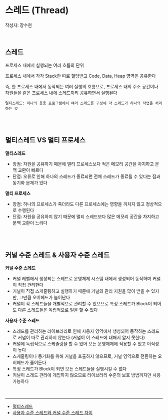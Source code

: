 # 스레드 (Thread)
작성자: 장수현

<br>

## 스레드

프로세스 내에서 실행되는 여러 흐름의 단위

프로세스 내에서 각각 Stack만 따로 할당받고 Code, Data, Heap 영역은 공유한다

즉, 한 프로세스 내에서 동작되는 여러 실행의 흐름으로, 프로세스 내의 주소 공간이나 자원들을 같은 프로세스 내에 스레드끼리 공유하면서 실행된다

```멀티스레드: 하나의 응용 프로그램에서 여러 스레드를 구성해 각 스레드가 하나의 작업을 처리하는 것```

<br><br>

## 멀티스레드 VS 멀티 프로세스

**멀티스레드**
- 장점: 자원을 공유하기 때문에 멀티 프로세스보다 적은 메모리 공간을 차지하고 문맥 교환이 빠르다
- 단점: 오류로 인해 하나의 스레드가 종료되면 전체 스레드가 종료될 수 있다는 점과 동기화 문제가 있다

**멀티 프로세스**
- 장점: 하나의 프로세스가 죽더라도 다른 프로세스에는 영향을 끼치지 않고 정상적으로 수행된다
- 단점: 자원을 공유하지 않기 때문에 멀티 스레드보다 많은 메모리 공간을 차지하고 문맥 교환이 느리다

<br><br>

## 커널 수준 스레드 & 사용자 수준 스레드

**커널 수준 스레드**
- 커널 레벨에서 생성되는 스레드로 운영체제 시스템 내에서 생성되어 동작하며 커널이 직접 관리한다
- 커널이 직접 스케줄링하고 실행하기 때문에 커널의 관리 지원을 많이 받을 수 있지만, 그만큼 오버헤드가 늘어난다
- 커널이 각 스레드들을 개별적으로 관리할 수 있으므로 특정 스레드가 Block이 되어도 다른 스레드들은 독립적으로 일을 할 수 있다

**사용자 수준 스레드**
-  스레드를 관리하는 라이브러리로 인해 사용자 영역에서 생성되어 동작하는 스레드로 커널이 따로 관리하지 않는다 (커널이 이 스레드에 대해서 알지 못한다)
- 커널에 독립적으로 스케줄링을 할 수 있어 모든 운영체제에 적용할 수 있고 이식성이 높다
- 스케줄링이나 동기화를 위해 커널을 호출하지 않으므로, 커널 영역으로 전환하는 오버헤드가 줄어든다
- 특정 스레드가 Block이 되면 모든 스레드들을 실행시킬 수 없다
- 커널이 스레드 관리에 개입하지 않으므로 라이브러리 수준의 보호 방법까지만 사용 가능하다

<br>

---
- [멀티스레드](https://github.com/JaeYeopHan/Interview_Question_for_Beginner/tree/master/OS#%EB%A9%80%ED%8B%B0-%EC%8A%A4%EB%A0%88%EB%93%9C)
- [사용자 수준 스레드와 커널 수준 스레드 차이](https://helloinyong.tistory.com/293)

